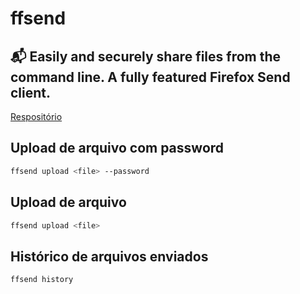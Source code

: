 # ffsend

## :mailbox_with_mail: Easily and securely share files from the command line. A fully featured Firefox Send client.

[Respositório](https://github.com/timvisee/ffsend)

## Upload de arquivo com password

```sh
ffsend upload <file> --password
```

## Upload de arquivo

```sh
ffsend upload <file>
```

## Histórico de arquivos enviados

```sh
ffsend history
```
